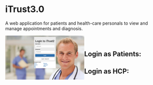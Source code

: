 # iTrust3.0
A web application for patients and health-care personals to view and manage appointments and diagnosis.

<img src="https://github.com/zmei1997/Java-web/blob/master/iTrust2%20Screenshot/1.png" align="left" height="50%" width="50%">
<br />

## Login as Patients:

## Login as HCP:
